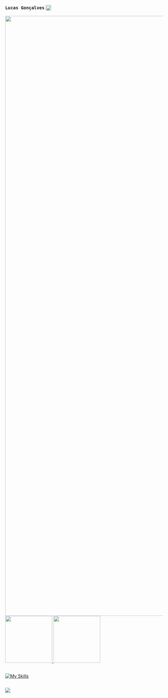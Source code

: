 ### ``` Lucas Gonçalves ``` <img align=center width=18 src="https://user-images.githubusercontent.com/74038190/206662607-d9e7591e-bbf9-42f9-9386-29efc927bc16.gif">

<img src="https://www.animatedimages.org/data/media/562/animated-line-image-0184.gif" width="1920" />


<div>
  <a href="https://github.com/eualbino">
    <img height="150em" src="https://github-readme-stats.vercel.app/api?username=eualbino&show_icons=true&theme=tokyonight"/>
<img height="150em" src="https://github-readme-stats.vercel.app/api/top-langs/?username=eualbino&layout=compact&theme=tokyonight">
</div><br>
  
[![My Skills](https://skillicons.dev/icons?i=html,css,js,ts,react,nextjs,vite,tailwind,nodejs,express,prisma,git,github,mysql,postgres,postman,vscode,npm)](https://skillicons.dev)

##
 
<div>
    <a href="https://www.instagram.com/eae_albinoo"><img align="center" src="https://img.shields.io/badge/Instagram-E4405F?style=for-the-badge&logo=instagram&logoColor=white"/></a>
</div>
